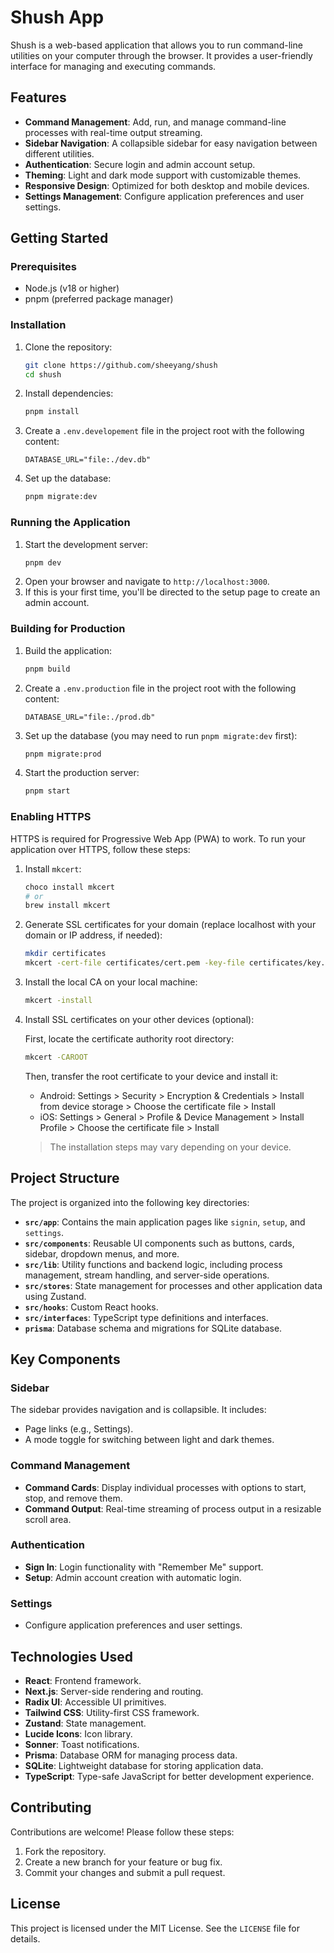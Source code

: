 # Shush App

Shush is a web-based application that allows you to run command-line utilities on your computer through the browser. It provides a user-friendly interface for managing and executing commands.

## Features

- **Command Management**: Add, run, and manage command-line processes with real-time output streaming.
- **Sidebar Navigation**: A collapsible sidebar for easy navigation between different utilities.
- **Authentication**: Secure login and admin account setup.
- **Theming**: Light and dark mode support with customizable themes.
- **Responsive Design**: Optimized for both desktop and mobile devices.
- **Settings Management**: Configure application preferences and user settings.

## Getting Started

### Prerequisites

- Node.js (v18 or higher)
- pnpm (preferred package manager)

### Installation

1. Clone the repository:
   ```bash
   git clone https://github.com/sheeyang/shush
   cd shush
   ```
2. Install dependencies:
   ```bash
   pnpm install
   ```
3. Create a `.env.developement` file in the project root with the following content:

   ```
   DATABASE_URL="file:./dev.db"
   ```

4. Set up the database:
   ```bash
   pnpm migrate:dev
   ```

### Running the Application

1. Start the development server:
   ```bash
   pnpm dev
   ```
2. Open your browser and navigate to `http://localhost:3000`.
3. If this is your first time, you'll be directed to the setup page to create an admin account.

### Building for Production

1. Build the application:

   ```bash
   pnpm build
   ```

2. Create a `.env.production` file in the project root with the following content:

   ```
   DATABASE_URL="file:./prod.db"
   ```

3. Set up the database (you may need to run `pnpm migrate:dev` first):
   ```bash
   pnpm migrate:prod
   ```
4. Start the production server:
   ```bash
   pnpm start
   ```

### Enabling HTTPS

HTTPS is required for Progressive Web App (PWA) to work. To run your application over HTTPS, follow these steps:

1. Install `mkcert`:
   ```bash
   choco install mkcert
   # or
   brew install mkcert
   ```
2. Generate SSL certificates for your domain (replace localhost with your domain or IP address, if needed):
   ```bash
   mkdir certificates
   mkcert -cert-file certificates/cert.pem -key-file certificates/key.pem localhost
   ```
3. Install the local CA on your local machine:
   ```bash
   mkcert -install
   ```
4. Install SSL certificates on your other devices (optional):

   First, locate the certificate authority root directory:

   ```bash
   mkcert -CAROOT
   ```

   Then, transfer the root certificate to your device and install it:

   - Android: Settings > Security > Encryption & Credentials > Install from device storage > Choose the certificate file > Install
   - iOS: Settings > General > Profile & Device Management > Install Profile > Choose the certificate file > Install

   > The installation steps may vary depending on your device.

## Project Structure

The project is organized into the following key directories:

- **`src/app`**: Contains the main application pages like `signin`, `setup`, and `settings`.
- **`src/components`**: Reusable UI components such as buttons, cards, sidebar, dropdown menus, and more.
- **`src/lib`**: Utility functions and backend logic, including process management, stream handling, and server-side operations.
- **`src/stores`**: State management for processes and other application data using Zustand.
- **`src/hooks`**: Custom React hooks.
- **`src/interfaces`**: TypeScript type definitions and interfaces.
- **`prisma`**: Database schema and migrations for SQLite database.

## Key Components

### Sidebar

The sidebar provides navigation and is collapsible. It includes:

- Page links (e.g., Settings).
- A mode toggle for switching between light and dark themes.

### Command Management

- **Command Cards**: Display individual processes with options to start, stop, and remove them.
- **Command Output**: Real-time streaming of process output in a resizable scroll area.

### Authentication

- **Sign In**: Login functionality with "Remember Me" support.
- **Setup**: Admin account creation with automatic login.

### Settings

- Configure application preferences and user settings.

## Technologies Used

- **React**: Frontend framework.
- **Next.js**: Server-side rendering and routing.
- **Radix UI**: Accessible UI primitives.
- **Tailwind CSS**: Utility-first CSS framework.
- **Zustand**: State management.
- **Lucide Icons**: Icon library.
- **Sonner**: Toast notifications.
- **Prisma**: Database ORM for managing process data.
- **SQLite**: Lightweight database for storing application data.
- **TypeScript**: Type-safe JavaScript for better development experience.

## Contributing

Contributions are welcome! Please follow these steps:

1. Fork the repository.
2. Create a new branch for your feature or bug fix.
3. Commit your changes and submit a pull request.

## License

This project is licensed under the MIT License. See the `LICENSE` file for details.
